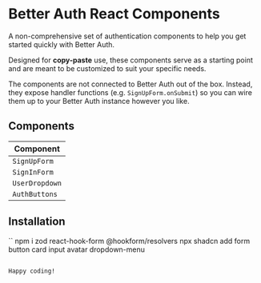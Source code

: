 # Better Auth React Components

A non-comprehensive set of authentication components to help you get started quickly with Better Auth.

Designed for **copy-paste** use, these components serve as a starting point and are meant to be customized to suit your specific needs.

The components are not connected to Better Auth out of the box. Instead, they expose handler functions (e.g. `SignUpForm.onSubmit`) so you can wire them up to your Better Auth instance however you like.

## Components

| Component  |  
| ------------- |
| `SignUpForm`  | 
| `SignInForm`  | 
| `UserDropdown`  | 
| `AuthButtons`  | 

## Installation

``
npm i zod react-hook-form @hookform/resolvers
npx shadcn add form button card input avatar dropdown-menu
```

Happy coding!
